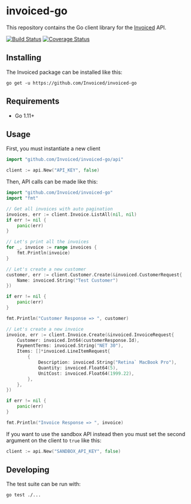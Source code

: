 invoiced-go
========

This repository contains the Go client library for the [Invoiced](https://invoiced.com) API.

[![Build Status](https://travis-ci.com/Invoiced/invoiced-go.svg?branch=master)](https://travis-ci.com/Invoiced/invoiced-go)
[![Coverage Status](https://coveralls.io/repos/github/Invoiced/invoiced-go/badge.svg?branch=master)](https://coveralls.io/github/Invoiced/invoiced-go?branch=master)

## Installing

The Invoiced package can be installed like this:

```
go get -u https://github.com/Invoiced/invoiced-go
```

## Requirements

- Go 1.11+

## Usage

First, you must instantiate a new client

```go
import "github.com/Invoiced/invoiced-go/api"

client := api.New("API_KEY", false)
```

Then, API calls can be made like this:

```go
import "github.com/Invoiced/invoiced-go"
import "fmt"

// Get all invoices with auto pagination
invoices, err := client.Invoice.ListAll(nil, nil)
if err != nil {
    panic(err)
}

// Let's print all the invoices
for _, invoice := range invoices {
    fmt.Println(invoice)
}

// Let's create a new customer
customer, err := client.Customer.Create(&invoiced.CustomerRequest{
	Name: invoiced.String("Test Customer")
})

if err != nil {
    panic(err)
}

fmt.Println("Customer Response => ", customer)

// Let's create a new invoice
invoice, err := client.Invoice.Create(&invoiced.InvoiceRequest{
    Customer: invoiced.Int64(customerResponse.Id),
    PaymentTerms: invoiced.String("NET 30"),
    Items: []*invoiced.LineItemRequest{
        {
            Description: invoiced.String("Retina` MacBook Pro"),
            Quantity: invoiced.Float64(5),
            UnitCost: invoiced.Float64(1999.22),
        },
    },
})

if err != nil {
    panic(err)
}

fmt.Println("Invoice Response => ", invoice)
```

If you want to use the sandbox API instead then you must set the second argument on the client to `true` like this:

```go
client := api.New("SANDBOX_API_KEY", false)
```

## Developing

The test suite can be run with:

```
go test ./...
```

